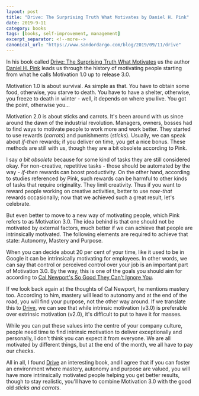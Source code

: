 ```yaml
---
layout: post
title: "Drive: The Surprising Truth What Motivates by Daniel H. Pink"
date: 2019-9-11
category: books
tags: [books, self-improvement, management]
excerpt_separator: <!--more-->
canonical_url: "https://www.sandordargo.com/blog/2019/09/11/drive"
---
```

In his book called [Drive: The Surprising Truth What Motivates](https://amzn.to/2RpMdpg) us the author [Daniel H. Pink](https://twitter.com/DanielPink) leads us through the history of motivating people starting from what he calls Motivation 1.0 up to release 3.0.
<!--more-->
Motivation 1.0 is about survival. As simple as that. You have to obtain some food, otherwise, you starve to death. You have to have a shelter, otherwise, you freeze to death in winter - well, it depends on where you live. You got the point, otherwise you...

Motivation 2.0 is about sticks and carrots. It's been around with us since around the dawn of the industrial revolution. Managers, owners, bosses had to find ways to motivate people to work more and work better. They started to use rewards (_carrots_) and punishments (_sticks_). Usually, we can speak about _if-then_ rewards; if you deliver on time, you get a nice bonus. These methods are still with us, though they are a bit obsolete according to Pink.

I say _a bit obsolete_ because for some kind of tasks they are still considered okay. For non-creative, repetitive tasks - those should be automated by the way - _if-then_ rewards can boost productivity. On the other hand, according to studies referenced by Pink, such rewards can be harmful to other kinds of tasks that require originality. They limit creativity. Thus if you want to reward people working on creative activities, better to use _now-that_ rewards occasionally; now that we achieved such a great result, let's celebrate.

But even better to move to a new way of motivating people, which Pink refers to as Motivation 3.0. The idea behind is that one should not be motivated by external factors, much better if we can achieve that people are intrinsically motivated. The following elements are required to achieve that state: Autonomy, Mastery and Purpose.

When you can decide about 20 per cent of your time, like it used to be in Google it can be intrinsically motivating for employees. In other words, we can say that control or perceived control over your job is an important part of Motivation 3.0. By the way, this is one of the goals you should aim for according to [Cal Newport's So Good They Can't Ignore You](http://sandordargo.com/blog/2018/08/22/so-good-they-cant-ignore-you).

If we look back again at the thoughts of Cal Newport, he mentions mastery too. According to him, mastery will lead to autonomy and at the end of the road, you will find your purpose, not the other way around. If we translate this to [Drive](https://amzn.to/2RpMdpg), we can see that while intrinsic motivation (v3.0) is preferable over extrinsic motivation (v2.0), it's difficult to put to have it for masses.

While you can put these values into the centre of your company culture, people need time to find intrinsic motivation to deliver exceptionally and personally, I don't think you can expect it from everyone. We are all motivated by different things, but at the end of the month, we all have to pay our checks.

All in all, I found [Drive](https://amzn.to/2RpMdpg) an interesting book, and I agree that if you can foster an environment where mastery, autonomy and purpose are valued, you will have more intrinsically motivated people helping you get better results, though to stay realistic, you'll have to combine Motivation 3.0 with the good old _sticks and carrots_.
